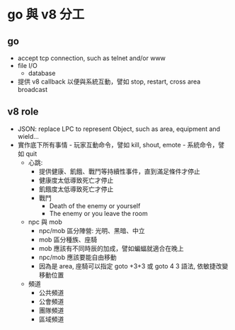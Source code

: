 # go 與 v8 分工
## go 
- accept tcp connection, such as telnet and/or www
- file I/O
    - database
- 提供 v8 callback 以便與系統互動，譬如 stop, restart, cross area broadcast

## v8 role
- JSON: replace LPC to represent Object, such as area, equipment and wield...
- 實作底下所有事情
        - 玩家互動命令，譬如 kill, shout, emote
        - 系統命令，譬如 quit
    - 心跳:
        - 提供健康、飢餓、戰鬥等持續性事件，直到滿足條件才停止
        - 健康度太低導致死亡才停止
        - 飢餓度太低導致死亡才停止
        - 戰鬥
            - Death of the enemy or yourself
            - The enemy or you leave the room
    - npc 與 mob
        - npc/mob 區分陣營: 光明、黑暗、中立
        - mob 區分種族、座騎
        - mob 應該有不同時辰的加成，譬如蝙蝠就適合在晚上
        - npc/mob 應該要能自由移動
        - 因為是 area, 座騎可以指定 goto +3+3 或 goto 4 3 語法, 依敏捷改變移動位置
    - 頻道
        - 公共頻道
        - 公會頻道
        - 團隊頻道
        - 區域頻道
